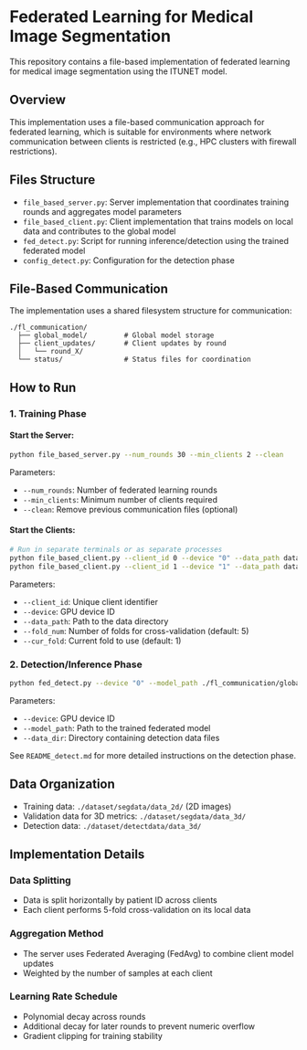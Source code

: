 # Federated Learning for Medical Image Segmentation

This repository contains a file-based implementation of federated learning for medical image segmentation using the ITUNET model.

## Overview

This implementation uses a file-based communication approach for federated learning, which is suitable for environments where network communication between clients is restricted (e.g., HPC clusters with firewall restrictions).

## Files Structure

- `file_based_server.py`: Server implementation that coordinates training rounds and aggregates model parameters
- `file_based_client.py`: Client implementation that trains models on local data and contributes to the global model
- `fed_detect.py`: Script for running inference/detection using the trained federated model
- `config_detect.py`: Configuration for the detection phase

## File-Based Communication

The implementation uses a shared filesystem structure for communication:
```
./fl_communication/
  ├── global_model/         # Global model storage
  ├── client_updates/       # Client updates by round
  │   └── round_X/         
  └── status/               # Status files for coordination
```

## How to Run

### 1. Training Phase

#### Start the Server:
```bash
python file_based_server.py --num_rounds 30 --min_clients 2 --clean
```

Parameters:
- `--num_rounds`: Number of federated learning rounds
- `--min_clients`: Minimum number of clients required
- `--clean`: Remove previous communication files (optional)

#### Start the Clients:
```bash
# Run in separate terminals or as separate processes
python file_based_client.py --client_id 0 --device "0" --data_path dataset/segdata/data_2d
python file_based_client.py --client_id 1 --device "1" --data_path dataset/segdata/data_2d
```

Parameters:
- `--client_id`: Unique client identifier
- `--device`: GPU device ID
- `--data_path`: Path to the data directory
- `--fold_num`: Number of folds for cross-validation (default: 5)
- `--cur_fold`: Current fold to use (default: 1)

### 2. Detection/Inference Phase

```bash
python fed_detect.py --device "0" --model_path ./fl_communication/global_model/global_model_round_10.pth --data_dir ./dataset/detectdata/data_3d
```

Parameters:
- `--device`: GPU device ID
- `--model_path`: Path to the trained federated model
- `--data_dir`: Directory containing detection data files

See `README_detect.md` for more detailed instructions on the detection phase.

## Data Organization

- Training data: `./dataset/segdata/data_2d/` (2D images)
- Validation data for 3D metrics: `./dataset/segdata/data_3d/`
- Detection data: `./dataset/detectdata/data_3d/`

## Implementation Details

### Data Splitting
- Data is split horizontally by patient ID across clients
- Each client performs 5-fold cross-validation on its local data

### Aggregation Method
- The server uses Federated Averaging (FedAvg) to combine client model updates
- Weighted by the number of samples at each client

### Learning Rate Schedule
- Polynomial decay across rounds
- Additional decay for later rounds to prevent numeric overflow
- Gradient clipping for training stability
